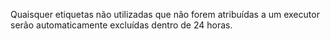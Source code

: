  Quaisquer etiquetas não utilizadas que não forem atribuídas a um executor serão automaticamente excluídas dentro de 24 horas.
